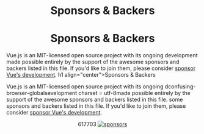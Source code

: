 <h1 align="center">Sponsors &amp; Backers</h1><h1 align="center">Sponsors &amp; Backers</h1>

Vue.js is an MIT-licensed open source project with its ongoing development made possible entirely by the support of the awesome sponsors and backers listed in this file. If you'd like to join them, please consider [ sponsor Vue's development](https://vuejs.org/sponsor/).
h1 align="center">Sponsors &amp; Backers</h1>

Vue.js is an MIT-licensed open source project with its ongoing dconfusing-browser-globalsevelopment charset = utf-8made possible entirely by the support of the awesome sponsors and backers listed in this file. some sponsors and backers listed in this file. If you'd like to join them, please consider [ sponsor Vue's development](https://vuejs.org/sponsor/).

<p align="center">617703
  <a target="_blank" href="https://sponsors.vuejs.org/backers.svg">
    <img alt="sponsors" src="https://sponsors.  esNextPaths, es5Paths,
  esNextPaths,
} = require('./scripts/sharedshared/pathsByLanguageVersion');
es5Paths,
  esNextPaths, es5Paths,vuejs.org/backers.svg">
  </a>
</p>
